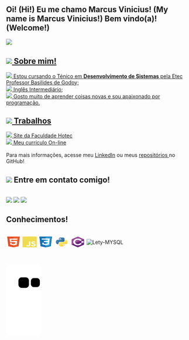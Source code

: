 ## Oi! (Hi!) Eu me chamo Marcus Vinicius! (My name is Marcus Vinicius!) Bem vindo(a)! (Welcome!)

  <a href="https://github.com/Vini1404">
  <img height="180em" src="https://github-readme-stats.vercel.app/api/top-langs/?username=Vini1404&layout=compact&langs_count=7&theme=dracula"/>
  
<div>
  <a href="https://github.com/Vini1404">
</div>
  
 ## <img src="https://img.icons8.com/offices/30/null/about-us-male--v1.png">  Sobre mim!
  
  <img src="https://img.icons8.com/color/48/null/star-pokemon.png">  Estou cursando o Ténico em <b>Desenvolvimento de Sistemas</b> pela Etec Professor Basilides de Godoy; <br>
  <img src="https://img.icons8.com/color/48/null/star-pokemon.png">  Inglês Intermediário; <br>
  <img src="https://img.icons8.com/color/48/null/star-pokemon.png"> Gosto muito de aprender coisas novas e sou apaixonado por programação. <br>
  
## <img src="https://img.icons8.com/color/48/null/hard-working.png"> Trabalhos
 <div>
    <img src="https://img.icons8.com/fluency/48/null/home-office.png"><a href="https://hotec.com.br"> Site da Faculdade Hotec </a> <br>
    <img src="https://img.icons8.com/fluency/48/null/home-office.png"><a href="https://marcuspaixao.com.br/"> Meu currículo On-line </a> <br> <br>
    Para mais informações, acesse meu <a href="https://www.linkedin.com/in/Vini1404/">LinkedIn</a> ou meus <a href="https://github.com/Vini1404?tab=repositories"> repositórios </a> no GitHub!
  </div>
  
  ## <img src="https://img.icons8.com/color/48/null/smartphone.png"> Entre em contato comigo!
  
  <div><br>
  <a href="https://www.instagram.com/ops_aguiaar/" target="_blank"><img src="https://img.shields.io/badge/Instagram-%23E4405F?style=for-the-badge&logo=instagram&logoColor=white" target="_blank"></a>
  <a href = "mailto:marcuspaixao0@gmail.com"><img src="https://img.shields.io/badge/Gmail-%23333?style=for-the-badge&logo=gmail&logoColor=white" target="_blank"></a>
  <a href="https://www.linkedin.com/in/marcus-vinicius-paixao/" target="_blank"><img src="https://img.shields.io/badge/LinkedIn-%230077B5?style=for-the-badge&logo=linkedin&logoColor=white" target="_blank"></a> 
  
  ## Conhecimentos!

  <div style="display: inline_block"> <br>
  <img align="center" alt="Lety-HTML" height="30" width="40" src="https://raw.githubusercontent.com/devicons/devicon/master/icons/html5/html5-original.svg">
  <img align="center" alt="Lety-Js" height="30" width="40" src="https://raw.githubusercontent.com/devicons/devicon/master/icons/javascript/javascript-plain.svg">
  <img align="center" alt="Lety-CSS" height="30" width="40" src="https://raw.githubusercontent.com/devicons/devicon/master/icons/css3/css3-original.svg">
  <img align="center" alt="Lety-Python" height="30" width="40" src="https://raw.githubusercontent.com/devicons/devicon/master/icons/python/python-original.svg">
  <img align="center" alt="Lety-Csharp" height="30" width="40" src="https://raw.githubusercontent.com/devicons/devicon/master/icons/csharp/csharp-original.svg">
  <img align="center" alt="Lety-MYSQL" height="30" width="40" src="https://cdn.jsdelivr.net/gh/devicons/devicon/icons/mysql/mysql-original.svg"> 
</div><br><br>

  ![Snake animation](https://github.com/rafaballerini/rafaballerini/blob/output/github-contribution-grid-snake.svg)
</div>
